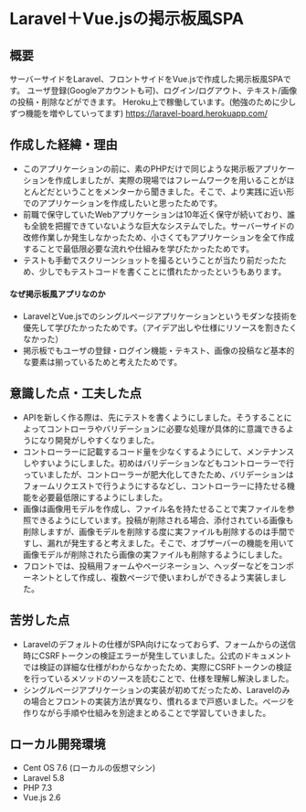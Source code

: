 # Laravel＋Vue.jsの掲示板風SPA
## 概要
サーバーサイドをLaravel、フロントサイドをVue.jsで作成した掲示板風SPAです。
ユーザ登録(Googleアカウントも可)、ログイン/ログアウト、テキスト/画像の投稿・削除などができます。
Heroku上で稼働しています。(勉強のために少しずつ機能を増やしていってます)
https://laravel-board.herokuapp.com/

## 作成した経緯・理由
- このアプリケーションの前に、素のPHPだけで同じような掲示板アプリケーションを作成しましたが、実際の現場ではフレームワークを用いることがほとんどだということをメンターから聞きました。そこで、より実践に近い形でのアプリケーションを作成したいと思ったためです。
- 前職で保守していたWebアプリケーションは10年近く保守が続いており、誰も全貌を把握できていないような巨大なシステムでした。サーバーサイドの改修作業しか発生しなかったため、小さくてもアプリケーションを全て作成することで最低限必要な流れや仕組みを学びたかったためです。
- テストも手動でスクリーンショットを撮るということが当たり前だったため、少しでもテストコードを書くことに慣れたかったというもあります。

#### なぜ掲示板風アプリなのか
- LaravelとVue.jsでのシングルページアプリケーションというモダンな技術を優先して学びたかったためです。（アイデア出しや仕様にリソースを割きたくなかった）
- 掲示板でもユーザの登録・ログイン機能・テキスト、画像の投稿など基本的な要素は揃っているためと考えたためです。


## 意識した点・工夫した点
- APIを新しく作る際は、先にテストを書くようにしました。そうすることによってコントローラやバリデーションに必要な処理が具体的に意識できるようになり開発がしやすくなりました。
- コントローラーに記載するコード量を少なくするようにして、メンテナンスしやすいようにしました。初めはバリデーションなどもコントローラーで行っていましたが、コントローラーが肥大化してきたため、バリデーションはフォームリクエストで行うようにするなどし、コントローラーに持たせる機能を必要最低限にするようにしました。
- 画像は画像用モデルを作成し、ファイル名を持たせることで実ファイルを参照できるようにしています。投稿が削除される場合、添付されている画像も削除しますが、画像モデルを削除する度に実ファイルも削除するのは手間ですし、漏れが発生すると考えました。そこで、オブザーバーの機能を用いて画像モデルが削除されたら画像の実ファイルも削除するようにしました。
- フロントでは、投稿用フォームやページネーション、ヘッダーなどをコンポーネントとして作成し、複数ページで使いまわしができるよう実装しました。

## 苦労した点
- Laravelのデフォルトの仕様がSPA向けになっておらず、フォームからの送信時にCSRFトークンの検証エラーが発生していました。公式のドキュメントでは検証の詳細な仕様がわからなかったため、実際にCSRFトークンの検証を行っているメソッドのソースを読むことで、仕様を理解し解決しました。
- シングルページアプリケーションの実装が初めてだったため、Laravelのみの場合とフロントの実装方法が異なり、慣れるまで戸惑いました。ページを作りながら手順や仕組みを別途まとめることで学習していきました。

## ローカル開発環境
- Cent OS 7.6 (ローカルの仮想マシン)
- Laravel 5.8
- PHP 7.3
- Vue.js 2.6

